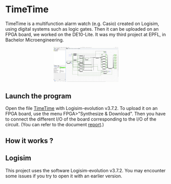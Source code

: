 # TimeTime
TimeTime is a multifunction alarm watch (e.g. Casio) created on Logisim, using digital systems such as logic gates. Then it can be uploaded on an FPGA board, we worked on the DE10-Lite.
It was my third project at EPFL, in Bachelor Microengineering.

<p align="center">
  <img src="img/circuit.png" width=40% height=40%>
</p>

## Launch the program
Open the file [TimeTime](TimeTime.circ) with Logisim-evolution v3.7.2. To upload it on an FPGA board, use the menu FPGA>"Synthesize & Download". Then you have to connect the different I/O of the board corresponding to the I/O of the circuit. (You can refer to the document [report](report.pdf).)

## How it works ?

## Logisim
This project uses the software Logisim-evolution v3.7.2. You may encounter some issues if you try to open it with an earlier version.
